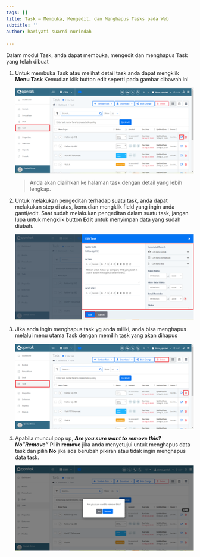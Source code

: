 ```yaml
---
tags: []
title: Task – Membuka, Mengedit, dan Menghapus Tasks pada Web
subtitle: ''
author: hariyati suarni nurindah

---
```

Dalam modul Task, anda dapat membuka, mengedit dan menghapus Task yang telah dibuat

1. Untuk membuka Task atau melihat detail task anda dapat mengklik **Menu Task** Kemudian klik button edit seperti pada gambar dibawah ini

   ![](/uploads/mengedittask1.PNG)

   > Anda akan dialihkan ke halaman task dengan detail yang lebih lengkap.
2. Untuk melakukan pengeditan terhadap suatu task, anda dapat melakukan step di atas, kemudian mengklik field yang ingin anda ganti/edit. Saat sudah melakukan pengeditan dalam suatu task, jangan lupa untuk mengklik button **Edit** untuk menyimpan data yang sudah diubah.

   ![](/uploads/mengedittask2.PNG)
3. Jika anda ingin menghapus task yg anda miliki, anda bisa menghapus melalui menu utama Task dengan memilih task yang akan dihapus

   ![](/uploads/mengedittask3.PNG)
4. Apabila muncul pop up, **_Are you sure want to remove this? No”Remove”_** Pilih **remove** jika anda menyetujui untuk menghapus data task dan pilih **No** jika ada berubah pikiran atau tidak ingin menghapus data task.

   ![](/uploads/mengedittask4.PNG)
